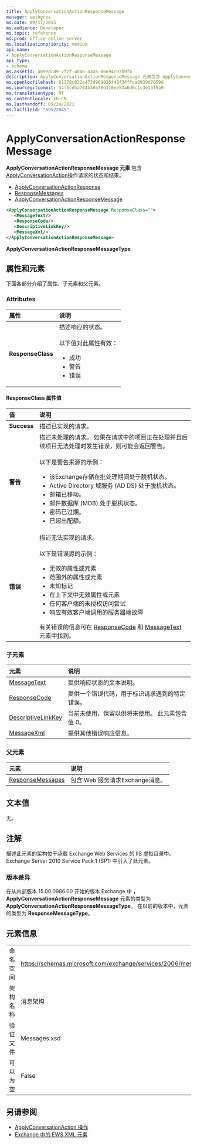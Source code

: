 ```yaml
---
title: ApplyConversationActionResponseMessage
manager: sethgros
ms.date: 09/17/2015
ms.audience: Developer
ms.topic: reference
ms.prod: office-online-server
ms.localizationpriority: medium
api_name:
- ApplyConversationActionResponseMessage
api_type:
- schema
ms.assetid: a09edc89-7f2f-4846-a3a5-06694c97b9f6
description: ApplyConversationActionResponseMessage 元素包含 ApplyConversationAction 操作请求的状态和结果。
ms.openlocfilehash: 81378c822a473d969035f46f34ffca8939d7059d
ms.sourcegitcommit: 54f6cd5a704b36b76d110ee53a6d6c1c3e15f5a9
ms.translationtype: MT
ms.contentlocale: zh-CN
ms.lasthandoff: 09/24/2021
ms.locfileid: "59522045"
---
```

# <a name="applyconversationactionresponsemessage"></a>ApplyConversationActionResponseMessage

**ApplyConversationActionResponseMessage 元素** 包含 [ApplyConversationAction](applyconversationaction-operation.md)操作请求的状态和结果。  
  
- [ApplyConversationActionResponse](applyconversationactionresponse.md)
- [ResponseMessages](responsemessages.md)
- [ApplyConversationActionResponseMessage](applyconversationactionresponsemessage.md)
  
```XML
<ApplyConversationActionResponseMessage ResponseClass="">
   <MessageText/>
   <ResponseCode/>
   <DescriptiveLinkKey/>
   <MessageXml/>
</ApplyConversationActionResponseMessage>
```

 **ApplyConversationActionResponseMessageType**
## <a name="attributes-and-elements"></a>属性和元素

下面各部分介绍了属性、子元素和父元素。
  
### <a name="attributes"></a>Attributes

|**属性**|**说明**|
|:-----|:-----|
|**ResponseClass** <br/> | 描述响应的状态。<br/><br/>以下值对此属性有效：<ul><li>成功</li><li>警告</li><li>错误</li></ul> |
   
#### <a name="responseclass-attribute-values"></a>ResponseClass 属性值

|**值**|**说明**|
|:-----|:-----|
|**Success** <br/> |描述已实现的请求。  <br/> |
|**警告** <br/> | 描述未处理的请求。 如果在请求中的项目正在处理并且后续项目无法处理时发生错误，则可能会返回警告。<br/><br/>以下是警告来源的示例：<ul><li>该Exchange存储在批处理期间处于脱机状态。</li><li>Active Directory 域服务 (AD DS) 处于脱机状态。</li><li>邮箱已移动。</li><li>邮件数据库 (MDB) 处于脱机状态。</li><li>密码已过期。</li><li>已超出配额。</li></ul> |
|**错误** <br/> | 描述无法实现的请求。<br/><br/>以下是错误源的示例：  <ul><li>无效的属性或元素</li><li>范围外的属性或元素</li><li>未知标记  </li><li>在上下文中无效属性或元素</li><li>任何客户端的未授权访问尝试</li><li>响应有效客户端调用的服务器端故障</li></ul>有关错误的信息可在 [ResponseCode](responsecode.md) 和 [MessageText](messagetext.md) 元素中找到。  <br/> |
   
### <a name="child-elements"></a>子元素

|**元素**|**说明**|
|:-----|:-----|
|[MessageText](messagetext.md) <br/> |提供响应状态的文本说明。  <br/> |
|[ResponseCode](responsecode.md) <br/> |提供一个错误代码，用于标识请求遇到的特定错误。  <br/> |
|[DescriptiveLinkKey](descriptivelinkkey.md) <br/> |当前未使用，保留以供将来使用。 此元素包含值 0。  <br/> |
|[MessageXml](messagexml.md) <br/> |提供其他错误响应信息。  <br/> |
   
### <a name="parent-elements"></a>父元素

|**元素**|**说明**|
|:-----|:-----|
|[ResponseMessages](responsemessages.md) <br/> |包含 Web 服务请求Exchange消息。  <br/> |
   
## <a name="text-value"></a>文本值

无。
  
## <a name="remarks"></a>注解

描述此元素的架构位于承载 Exchange Web Services 的 IIS 虚拟目录中。Exchange Server 2010 Service Pack 1 (SP1) 中引入了此元素。
  
### <a name="version-differences"></a>版本差异

在从内部版本 15.00.0986.00 开始的版本 Exchange 中 **，ApplyConversationActionResponseMessage** 元素的类型为 **ApplyConversationActionResponseMessageType**。 在以前的版本中，元素的类型为 **ResponseMessageType**。
  
## <a name="element-information"></a>元素信息

|||
|:-----|:-----|
|命名空间  <br/> |https://schemas.microsoft.com/exchange/services/2006/messages  <br/> |
|架构名称  <br/> |消息架构  <br/> |
|验证文件  <br/> |Messages.xsd  <br/> |
|可以为空  <br/> |False  <br/> |
   
## <a name="see-also"></a>另请参阅

- [ApplyConversationAction 操作](applyconversationaction-operation.md)
- [Exchange 中的 EWS XML 元素](ews-xml-elements-in-exchange.md)

